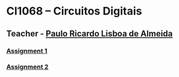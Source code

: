 # CI1068 – Circuitos Digitais

## Teacher - [Paulo Ricardo Lisboa de Almeida](https://www.linkedin.com/in/paulorla/)

### [Assignment 1](https://github.com/Eduardo-Kaluf/CircuitosDigitais-CI1068/tree/main/Trab1-ALU)

### [Assignment 2](https://github.com/Eduardo-Kaluf/CircuitosDigitais-CI1068/tree/main/Trab2-MaquinaDeEstadosFinita)
